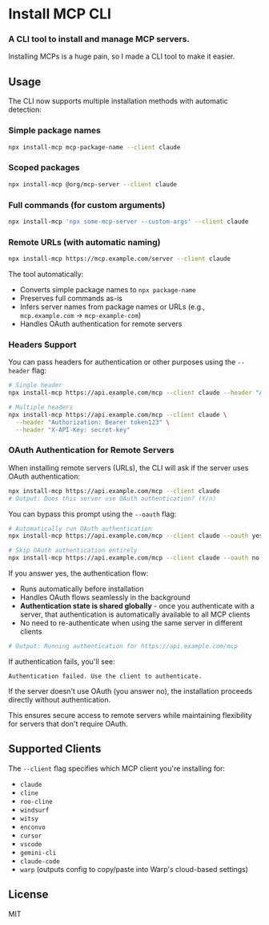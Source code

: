 # Install MCP CLI

### A CLI tool to install and manage MCP servers.

Installing MCPs is a huge pain, so I made a CLI tool to make it easier.

## Usage

The CLI now supports multiple installation methods with automatic detection:

### Simple package names

```bash
npx install-mcp mcp-package-name --client claude
```

### Scoped packages

```bash
npx install-mcp @org/mcp-server --client claude
```

### Full commands (for custom arguments)

```bash
npx install-mcp 'npx some-mcp-server --custom-args' --client claude
```

### Remote URLs (with automatic naming)

```bash
npx install-mcp https://mcp.example.com/server --client claude
```

The tool automatically:

- Converts simple package names to `npx package-name`
- Preserves full commands as-is
- Infers server names from package names or URLs (e.g., `mcp.example.com` → `mcp-example-com`)
- Handles OAuth authentication for remote servers

### Headers Support

You can pass headers for authentication or other purposes using the `--header` flag:

```bash
# Single header
npx install-mcp https://api.example.com/mcp --client claude --header "Authorization: Bearer token123"

# Multiple headers
npx install-mcp https://api.example.com/mcp --client claude \
  --header "Authorization: Bearer token123" \
  --header "X-API-Key: secret-key"
```

### OAuth Authentication for Remote Servers

When installing remote servers (URLs), the CLI will ask if the server uses OAuth authentication:

```bash
npx install-mcp https://api.example.com/mcp --client claude
# Output: Does this server use OAuth authentication? (Y/n)
```

You can bypass this prompt using the `--oauth` flag:

```bash
# Automatically run OAuth authentication
npx install-mcp https://api.example.com/mcp --client claude --oauth yes

# Skip OAuth authentication entirely
npx install-mcp https://api.example.com/mcp --client claude --oauth no
```

If you answer yes, the authentication flow:

- Runs automatically before installation
- Handles OAuth flows seamlessly in the background
- **Authentication state is shared globally** - once you authenticate with a server, that authentication is automatically available to all MCP clients
- No need to re-authenticate when using the same server in different clients

```bash
# Output: Running authentication for https://api.example.com/mcp
```

If authentication fails, you'll see:

```
Authentication failed. Use the client to authenticate.
```

If the server doesn't use OAuth (you answer no), the installation proceeds directly without authentication.

This ensures secure access to remote servers while maintaining flexibility for servers that don't require OAuth.

## Supported Clients

The `--client` flag specifies which MCP client you're installing for:

- `claude`
- `cline`
- `roo-cline`
- `windsurf`
- `witsy`
- `enconvo`
- `cursor`
- `vscode`
- `gemini-cli`
- `claude-code`
- `warp` (outputs config to copy/paste into Warp's cloud-based settings)

## License

MIT
